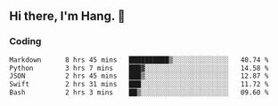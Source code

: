 ## Hi there, I'm Hang. 👋

### Coding

<!--START_SECTION:waka-->

```txt
Markdown      8 hrs 45 mins   ██████████▒░░░░░░░░░░░░░░   40.74 %
Python        3 hrs 7 mins    ███▓░░░░░░░░░░░░░░░░░░░░░   14.58 %
JSON          2 hrs 45 mins   ███▒░░░░░░░░░░░░░░░░░░░░░   12.87 %
Swift         2 hrs 31 mins   ███░░░░░░░░░░░░░░░░░░░░░░   11.72 %
Bash          2 hrs 3 mins    ██▒░░░░░░░░░░░░░░░░░░░░░░   09.60 %
```

<!--END_SECTION:waka-->
